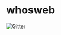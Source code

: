 # whosweb

[![Gitter](https://badges.gitter.im/Join%20Chat.svg)](https://gitter.im/Hadesy2k/whosweb?utm_source=badge&utm_medium=badge&utm_campaign=pr-badge&utm_content=badge)